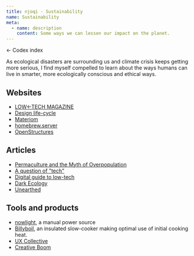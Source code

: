 ```yaml
---
title: njoqi · Sustainability
name: Sustainability
meta:
  - name: description
    content: Some ways we can lessen our impact on the planet.
---
```


<p>
  <router-link to="/codex">
    ← Codex index
  </router-link>
</p>

<article-header v-bind="frontmatter" />

As ecological disasters are surrounding us and climate crisis keeps getting more serious, I find myself compelled to learn about the ways humans can live in smarter, more ecologically conscious and ethical ways.

## Websites

- [LOW←TECH MAGAZINE](https://solar.lowtechmagazine.com)
- [Design life-cycle](https://www.designlife-cycle.com/)
- [Materiom](https://materiom.org/)
- [homebrew.server](https://homebrewserver.club/)
- [OpenStructures](https://openstructures.family/)

## Articles

- [Permaculture and the Myth of Overpopulation](https://frjohnpeck.com/permaculture-and-the-myth-of-overpopulation/)
- [A question of "tech"](http://gauthierroussilhe.com/en/posts/une-erreur-de-tech)
- [Digital guide to low-tech](http://gauthierroussilhe.com/en/posts/convert-low-tech)
- [Dark Ecology](https://orionmagazine.org/article/dark-ecology/)
- [Unearthed](https://meanjin.com.au/essays/unearthed/)

## Tools and products

- [nowlight](https://deciwatt.global/), a manual power source
- [Billyboil](https://www.billyboil.com.au), an insulated slow-cooker making optimal use of initial cooking heat.
- [UX Collective](https://uxdesign.cc/)
- [Creative Boom](https://www.creativeboom.com/)

<script setup>
  import ArticleHeader from '../../components/article-header.vue'
</script>